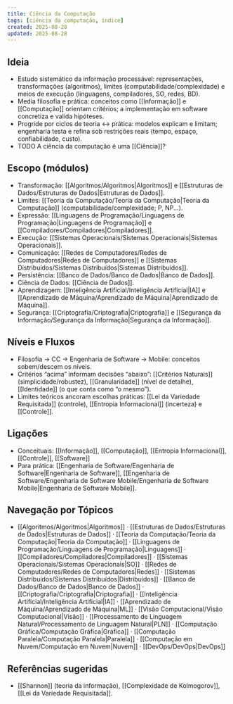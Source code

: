 ```yaml
---
title: Ciência da Computação
tags: [ciência da computação, índice]
created: 2025-08-28
updated: 2025-08-28
---
```



## Ideia
- Estudo sistemático da informação processável: representações, transformações (algoritmos), limites (computabilidade/complexidade) e meios de execução (linguagens, compiladores, SO, redes, BD).
- Media filosofia e prática: conceitos como [[Informação]] e [[Computação]] orientam critérios; a implementação em software concretiza e valida hipóteses.
- Progride por ciclos de teoria ↔ prática: modelos explicam e limitam; engenharia testa e refina sob restrições reais (tempo, espaço, confiabilidade, custo).
- TODO A ciência da computação é uma [[Ciência]]?

## Escopo (módulos)
- Transformação: [[Algoritmos/Algoritmos|Algoritmos]] e [[Estruturas de Dados/Estruturas de Dados|Estruturas de Dados]].
- Limites: [[Teoria da Computação/Teoria da Computação|Teoria da Computação]] (computabilidade/complexidade; P, NP...).
- Expressão: [[Linguagens de Programação/Linguagens de Programação|Linguagens de Programação]] e [[Compiladores/Compiladores|Compiladores]].
- Execução: [[Sistemas Operacionais/Sistemas Operacionais|Sistemas Operacionais]].
- Comunicação: [[Redes de Computadores/Redes de Computadores|Redes de Computadores]] e [[Sistemas Distribuídos/Sistemas Distribuídos|Sistemas Distribuídos]].
- Persistência: [[Banco de Dados/Banco de Dados|Banco de Dados]].
- Ciência de Dados: [[Ciência de Dados]].
- Aprendizagem: [[Inteligência Artificial/Inteligência Artificial|IA]] e [[Aprendizado de Máquina/Aprendizado de Máquina|Aprendizado de Máquina]].
- Segurança: [[Criptografia/Criptografia|Criptografia]] e [[Segurança da Informação/Segurança da Informação|Segurança da Informação]].

## Níveis e Fluxos
- Filosofia → CC → Engenharia de Software → Mobile: conceitos sobem/descem os níveis.
- Critérios “acima” informam decisões “abaixo”: [[Critérios Naturais]] (simplicidade/robustez), [[Granularidade]] (nível de detalhe), [[Identidade]] (o que conta como “o mesmo”).
- Limites teóricos ancoram escolhas práticas: [[Lei da Variedade Requisitada]] (controle), [[Entropia Informacional]] (incerteza) e [[Controle]].

## Ligações
- Conceituais: [[Informação]], [[Computação]], [[Entropia Informacional]], [[Controle]], [[Software]]
- Para prática: [[Engenharia de Software/Engenharia de Software|Engenharia de Software]], [[Engenharia de Software/Engenharia de Software Mobile/Engenharia de Software Mobile|Engenharia de Software Mobile]].

## Navegação por Tópicos
- [[Algoritmos/Algoritmos|Algoritmos]] · [[Estruturas de Dados/Estruturas de Dados|Estruturas de Dados]] · [[Teoria da Computação/Teoria da Computação|Teoria da Computação]] · [[Linguagens de Programação/Linguagens de Programação|Linguagens]] · [[Compiladores/Compiladores|Compiladores]] · [[Sistemas Operacionais/Sistemas Operacionais|SO]] · [[Redes de Computadores/Redes de Computadores|Redes]] · [[Sistemas Distribuídos/Sistemas Distribuídos|Distribuídos]] · [[Banco de Dados/Banco de Dados|Banco de Dados]] · [[Criptografia/Criptografia|Criptografia]] · [[Inteligência Artificial/Inteligência Artificial|IA]] · [[Aprendizado de Máquina/Aprendizado de Máquina|ML]] · [[Visão Computacional/Visão Computacional|Visão]] · [[Processamento de Linguagem Natural/Processamento de Linguagem Natural|PLN]] · [[Computação Gráfica/Computação Gráfica|Gráfica]] · [[Computação Paralela/Computação Paralela|Paralela]] · [[Computação em Nuvem/Computação em Nuvem|Nuvem]] · [[DevOps/DevOps|DevOps]]

## Referências sugeridas
- [[Shannon]] (teoria da informação), [[Complexidade de Kolmogorov]], [[Lei da Variedade Requisitada]].
